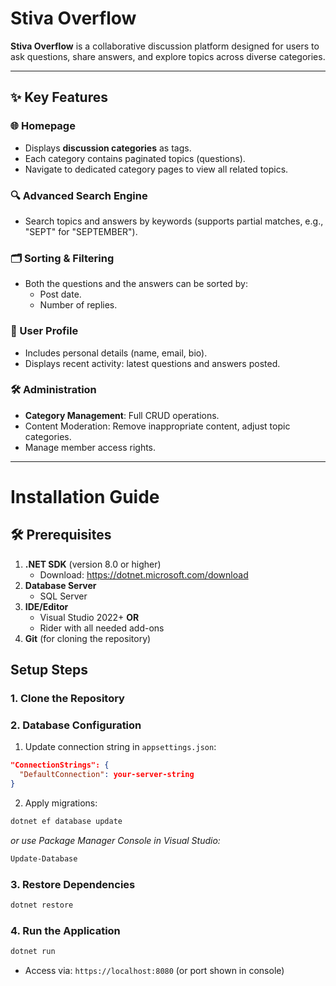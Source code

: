 # Stiva Overflow

**Stiva Overflow** is a collaborative discussion platform designed for users to ask questions, share answers, and explore topics across diverse categories.  

---

## ✨ Key Features  

### 🌐 Homepage  
- Displays **discussion categories** as tags.  
- Each category contains paginated topics (questions).  
- Navigate to dedicated category pages to view all related topics.  

### 🔍 Advanced Search Engine  
- Search topics and answers by keywords (supports partial matches, e.g., "SEPT" for "SEPTEMBER").  

### 🗂️ Sorting & Filtering  
- Both the questions and the answers can be sorted by:  
  - Post date.  
  - Number of replies.  
 

### 👤 User Profile  
- Includes personal details (name, email, bio).  
- Displays recent activity: latest questions and answers posted.  

### 🛠️ Administration  
- **Category Management**: Full CRUD operations.  
- Content Moderation: Remove inappropriate content, adjust topic categories.  
- Manage member access rights.  

---  

# Installation Guide

## 🛠️ Prerequisites
1. **.NET SDK** (version 8.0 or higher)
   - Download: https://dotnet.microsoft.com/download
2. **Database Server** 
   - SQL Server
3. **IDE/Editor**
   - Visual Studio 2022+ **OR**
   - Rider with all needed add-ons
4. **Git** (for cloning the repository)

##  Setup Steps

### 1. Clone the Repository


### 2. Database Configuration
1. Update connection string in `appsettings.json`:
```json
"ConnectionStrings": {
  "DefaultConnection": your-server-string
}
```
2. Apply migrations:
```bash
dotnet ef database update
```
*or use Package Manager Console in Visual Studio:*
```powershell
Update-Database
```

### 3. Restore Dependencies
```bash
dotnet restore
```

### 4. Run the Application
```bash
dotnet run
```
- Access via: `https://localhost:8080` (or port shown in console)
